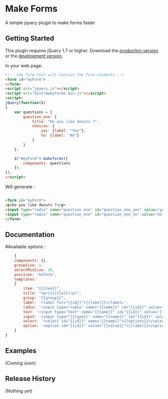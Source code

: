 # Make Forms

A simple jquery plugin to make forms faster

## Getting Started

This plugin requires jQuery 1.7 or higher.
Download the [production version][min] or the [development version][max].

[min]: https://raw.github.com/lambda2/MakeForms/master/dist/jquery.makeforms.min.js
[max]: https://raw.github.com/lambda2/MakeForms/master/dist/jquery.makeforms.js

In your web page:

```html
<!-- the form that will contain the form elements -->
<form id="myForm">
</form>
<script src="jquery.js"></script>
<script src="dist/makeforms.min.js"></script>
<script>
jQuery(function($)
{
    var questions = {
        question_one: {
            title: "Do you like donuts ?",
            choices: {
                yes: {label: "Yes"},
                no: {label: "No"}
            }
        }
    };

    $("#myForm").makeforms({
        components: questions
    });
});
</script>
```

Will generate :

```html

<form id="myForm">
<p>Do you like donuts ?</p>
<input type="radio" name="question_one" id="question_one_yes" value="yes">
<input type="radio" name="question_one" id="question_one_no" value="no">
</form>
```

## Documentation

#Available options : 
```javascript
    {
    components: {},
    groupSize: 1,
    selectMinSize: 18,
    position: "before",
    templates:
    {
        item: "{{item}}",
        title: "<p>{{title}}</p>",
        group: "{{group}}",
        label: '<label for="{{id}}">{{label}}</label>',
        radio: '<input type="radio" name="{{name}}" id="{{id}}" value="{{value}}">',
        text: '<input type="text" name="{{name}}" id="{{id}}" value="{{value}}">',
        input: '<input type="{{type}}" name="{{name}}" id="{{id}}" value="{{value}}">',
        select: '<select id="{{id}}" name="{{name}}">{{options}}</select>',
        option: '<option id="{{id}}" value="{{value}}">{{label}}</option>'
    }
}
```
## Examples
_(Coming soon)_

## Release History
_(Nothing yet)_
